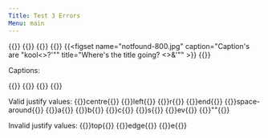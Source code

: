 ```yaml
---
Title: Test 3 Errors
Menu: main
---
```


{{<figrow gallery=test1 justify="start" size=wrong debug=true >}}
{{<figset name="aimage38.jpg" size=average title="<Grand Title>" alt="Alt's good" >}}
{{<figset name="bimage44.jpg" position=top  >}}
{{<figset name="cimage17.jpg" size=small >}}
{{<figset name="notfound-800.jpg" caption="Caption's are \"kool<>?'\"" title="Where's the title going? <>&'\"" >}}
{{</figrow>}}  

Captions:

{{<figrow gallery=test2 justify="start" size=small debug=false >}}
{{<figset name="bimage44.jpg" caption="Long caption to make sure it's all hanging tothether" >}}
{{<figset name="cimage17.jpg" caption="Flksajdf lksjd lskjdf lskdj lskdfj lsdkfj lskdjf lskdfj" >}}
{{</figrow>}}  

Valid justify values: 
{{<figrow  justify="centre" >}}centre{{</figrow>}}
{{<figrow  justify="left" >}}left{{</figrow>}}
{{<figrow  justify="r" >}}r{{</figrow>}}
{{<figrow  justify="end" >}}end{{</figrow>}}
{{<figrow  justify="space-around" >}}space-around{{</figrow>}}
{{<figrow  justify="a" >}}a{{</figrow>}}
{{<figrow  justify="b" >}}b{{</figrow>}}
{{<figrow  justify="c" >}}c{{</figrow>}}
{{<figrow  justify="s" >}}s{{</figrow>}}
{{<figrow  justify="ev" >}}ev{{</figrow>}}
{{<figrow  justify="" >}}""{{</figrow>}}

Invalid justify values: 
{{<figrow  justify="top" >}}top{{</figrow>}}
{{<figrow  justify="edge" >}}edge{{</figrow>}}
{{<figrow  justify="e" >}}e{{</figrow>}}
